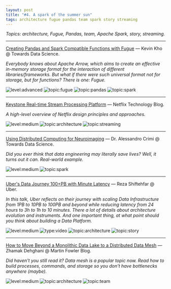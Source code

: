 ```yaml
---
layout: post
title: "#4. A spark of the summer sun"
tags: architecture fugue pandas team spark story streaming
---
```


*Topics: architecture, Fugue, Pandas, team, Apache Spark, story, streaming.*

<!--cut-->

---

[Creating Pandas and Spark Compatible Functions with Fugue](https://towardsdatascience.com/creating-pandas-and-spark-compatible-functions-with-fugue-8617c0b3d3a8) — Kevin Kho @ Towards Data Science.

*Everybody knows about Apache Arrow, which aims to create an effective in-memory storage format for the interaction of different libraries/frameworks. But what if there were such universal format not for storage, but for functions? There is one: Fugue.*

![level:advanced] ![topic:fugue] ![topic:pandas] ![topic:spark]

---

[Keystone Real-time Stream Processing Platform](https://netflixtechblog.com/keystone-real-time-stream-processing-platform-a3ee651812a) — Netflix Technology Blog.

*A high-level overview of Netflix design principles and approaches.*

![level:medium] ![topic:architecture] ![topic:streaming]

---

[Using Distributed Computing for Neuroimaging](https://towardsdatascience.com/using-distributed-computing-for-neuroimaging-2689cfc144c9?gi=701ac393075d) — Dr. Alessandro Crimi @ Towards Data Science.

*Did you ever think that data engineering may literally save lives? Well, it turns out it can. Real-world example.*

![level:medium] ![topic:spark]

---

[Uber's Data Journey 100+PB with Minute Latency](https://youtu.be/YxlmgwHJaqw) — Reza Shiftehfar @ Uber.

*In this talk, Uber reflects on their journey with scaling Data Infrastructure from 1PB to 10PB to 100PB and beyond while reducing latency from 24 hours to 3h to 1h to 10 minutes. There a lot of details about architecture evolution and instruments. And one important thing, at what point should you think about building a Data Platform.*

![level:medium] ![type:video] ![topic:architecture] ![topic:story]

---

[How to Move Beyond a Monolithic Data Lake to a Distributed Data Mesh](https://martinfowler.com/articles/data-monolith-to-mesh.html) — Zhamak Dehghani @ Martin Fowler Blog.

*Did haven't you still read it? Data mesh is a popular topic now. Read how to build processes, commands, and storage so you don't have bottlenecks anywhere (maybe).*

![level:medium] ![topic:architecture] ![topic:team]

<!--tags-->

[level:medium]: https://img.shields.io/badge/level-medium-blue
[level:advanced]: https://img.shields.io/badge/level-advanced-blue

[type:video]: https://img.shields.io/badge/type-video-c21bc6

[topic:architecture]: https://img.shields.io/badge/topic-architecture-260C3B
[topic:fugue]: https://img.shields.io/badge/topic-fugue-72F8DC
[topic:pandas]: https://img.shields.io/badge/topic-pandas-F28328
[topic:team]: https://img.shields.io/badge/topic-team-E0894F
[topic:spark]: https://img.shields.io/badge/topic-spark-6157A8
[topic:story]: https://img.shields.io/badge/topic-story-62A6B1
[topic:streaming]: https://img.shields.io/badge/topic-streaming-f15A02
